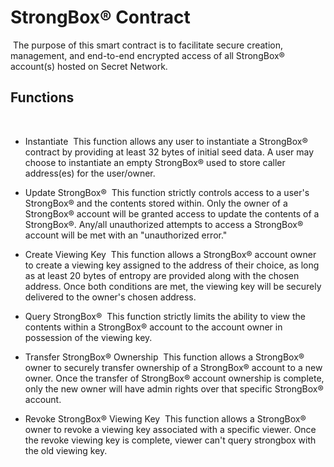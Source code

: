 # StrongBox® Contract
​
The purpose of this smart contract is to facilitate secure creation, management, and end-to-end encrypted access of all StrongBox® account(s) hosted on Secret Network.
​
## Functions
​
- Instantiate
​
This function allows any user to instantiate a StrongBox® contract by providing at least 32 bytes of initial seed data. A user may choose to instantiate an empty StrongBox® used to store caller address(es) for the user/owner.
​
- Update StrongBox®
​
This function strictly controls access to a user's StrongBox® and the contents stored within. Only the owner of a StrongBox® account will be granted access to update the contents of a StrongBox®. Any/all unauthorized attempts to access a StrongBox® account will be met with an "unauthorized error."
​
- Create Viewing Key
​
This function allows a StrongBox® account owner to create a viewing key assigned to the address of their choice, as long as at least 20 bytes of entropy are provided along with the chosen address. Once both conditions are met, the viewing key will be securely delivered to the owner's chosen address.
​
- Query StrongBox®
​
This function strictly limits the ability to view the contents within a StrongBox® account to the account owner in possession of the viewing key.

- Transfer StrongBox® Ownership
​
This function allows a StrongBox® owner to securely transfer ownership of a StrongBox® account to a new owner. Once the transfer of StrongBox® account ownership is complete, only the new owner will have admin rights over that specific StrongBox® account.
​
- Revoke StrongBox® Viewing Key
​
This function allows a StrongBox® owner to revoke a viewing key associated with a specific viewer. Once the revoke viewing key is complete, viewer can't query strongbox with the old viewing key.

